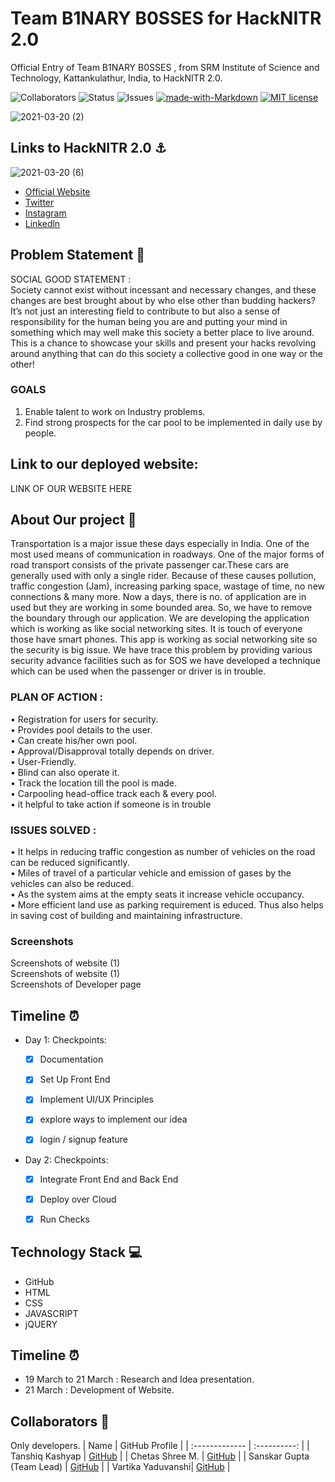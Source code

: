 # Team B1NARY B0SSES for HackNITR 2.0

Official Entry of Team B1NARY B0SSES , from SRM Institute of Science and Technology, Kattankulathur, India, to HackNITR 2.0. <br>

![Collaborators](https://img.shields.io/badge/collaborators-4-red)
![Status](https://img.shields.io/badge/status-working-orange)
![Issues](https://img.shields.io/badge/issues-0-blue)
[![made-with-Markdown](https://img.shields.io/badge/Made%20with-Markdown-1f425f.svg)](http://commonmark.org)
[![MIT license](https://img.shields.io/badge/License-MIT-blue.svg)](https://lbesson.mit-license.org/) 

![2021-03-20 (2)](https://user-images.githubusercontent.com/75165587/111859926-46112700-896a-11eb-85e5-f779c4376c15.png)

## Links to HackNITR 2.0 ⚓

![2021-03-20 (6)](https://user-images.githubusercontent.com/75165587/111860070-0a2a9180-896b-11eb-8dab-a7487a318afa.png)
- [Official Website]( https://hacknitr.tech/)
- [Twitter]( https://twitter.com/hacknitr?s=09)
- [Instagram]( https://instagram.com/hacknitr?igshid=q4c47m1kolyz)
- [Linkedln]( https://www.linkedin.com/company/hacknitr)



## Problem Statement 🚧
SOCIAL GOOD STATEMENT : <br>
Society cannot exist without incessant and necessary changes, and these changes are best brought about by who else other than budding hackers? It’s not just an interesting field to contribute to but also a sense of responsibility for the human being you are and putting your mind in something which may well make this society a better place to live around. This is a chance to showcase your skills and present your hacks revolving around anything that can do this society a collective good in one way or the other!


### GOALS
1. Enable talent to work on Industry problems.
2. Find strong prospects for the car pool to be implemented in daily use by people.

## **Link to our deployed website:** 
LINK OF OUR WEBSITE HERE

## About Our project 🔧

Transportation is a major issue these days especially in India. One of the most used means of communication in roadways. One of the major forms of road transport consists of the private passenger car.These cars are generally used with only a single rider. Because of these causes pollution, traffic congestion (Jam), increasing parking space, wastage of time, no new connections & many more. Now a days, there is no. of application are in used but they are working in some bounded area. So, we have to remove the boundary through our application. We are developing the application which is working as like social networking sites. It is touch of everyone those have smart phones. This app is working as social networking site so the security is big issue. We have trace this problem by providing various security advance facilities such as for SOS we have developed a technique which can be used when the passenger or driver is in trouble.

### PLAN OF ACTION : 
• Registration for users for security. <br>
• Provides pool details to the user. <br>
• Can create his/her own pool. <br>
• Approval/Disapproval totally depends on driver. <br>
• User-Friendly. <br>
• Blind can also operate it. <br>
• Track the location till the pool is made. <br>
• Carpooling head-office track each & every pool. <br>
• it helpful to take action if someone is in trouble <br>

### ISSUES SOLVED : 
• It helps in reducing traffic congestion as number of vehicles on the road can be reduced significantly. <br>
• Miles of travel of a particular vehicle and emission of gases by the vehicles can also be reduced. <br>
• As the system aims at the empty seats it increase vehicle occupancy. <br>
• More efficient land use as parking requirement is educed. Thus also helps in saving cost of building and maintaining infrastructure. <br>


### Screenshots
Screenshots of website (1)  <br>
Screenshots of website (1)  <br>
Screenshots of Developer page <br>


## Timeline ⏰

- Day 1: Checkpoints:
   - [x] Documentation
   - [x] Set Up Front End
   - [x] Implement UI/UX Principles
   - [x] explore ways to implement our idea
   - [x]  login / signup feature

   
- Day 2: Checkpoints:
   - [x] Integrate Front End and Back End
   - [x] Deploy over Cloud
   - [x] Run Checks


## Technology Stack 💻

- GitHub
- HTML
- CSS
- JAVASCRIPT
- jQUERY

## Timeline ⏰
* 19 March to 21 March : Research and Idea presentation.
* 21 March : Development of Website.


## Collaborators 🤖

Only developers.
| Name      | GitHub Profile     |
| :------------- | :----------: |
|  Tanshiq Kashyap | [GitHub]( https://github.com/Tanishq2505) |
|  Chetas Shree M.   | [GitHub](https://github.com/ChetasShree ) |
|  Sanskar Gupta (Team Lead) | [GitHub]( https://github.com/sanskar0901) |
|  Vartika Yaduvanshi| [GitHub]( https://github.com/Vartika511) |
